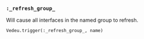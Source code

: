 ### `:_refresh_group_`

Will cause all interfaces in the named group to refresh.

    Vedeu.trigger(:_refresh_group_, name)
